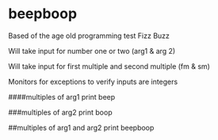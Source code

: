 # beepboop

Based of the age old programming test Fizz Buzz

Will take input for number one or two (arg1 & arg 2)

Will take input for first multiple and second multiple (fm & sm)

Monitors for exceptions to verify inputs are integers

####multiples of arg1 print beep

###multiples of arg2 print boop

##multiples of arg1 and arg2 print beepboop

